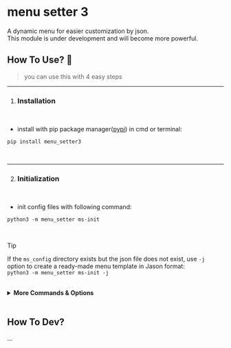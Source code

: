 # menu setter 3
A dynamic menu for easier customization by json.
<br>
This module is under development and will become more powerful.

## How To Use? 🍡
> you can use this with 4 easy steps

_____________________
1. ### Installation

<br>

- install with pip package manager([pypi](https://pypi.org/project/menu-setter3/)) in cmd or terminal:
```
pip install menu_setter3 
```

<br>

_____________________
2. ### Initialization

<br>

- init config files with following command:
```
python3 -m menu_setter ms-init
```

<br>

> [!TIP]
>  If the `ms_config` directory exists but the json file does not exist, use `-j` option to create a ready-made menu template in Jason format:
> <br>
> ```python3 -m menu_setter ms-init -j```

<br>

<details>
<summary><b>More Commands & Options</b></summary>

<br>

- ### Commands
| Commands | Usage |
| :--- | ---: |
| ms-init | initialize the ms_config directory <br>for configuration menu |
| ms-show | xxxxxxxx |     
| ms-call | xxxxxxxx |

- ### Optionals
| Related command | Options       | Usage |
| :---            | :---:         | ---:  |
| ms-init         | -n <br>--name     | default menu header name is "Main Menu". you can use '-n' or '--name' for change header name.|
| ms-init         | -j <br>--json     | If the `ms_config` directory exists but the json file does not exist, <br>use `-j` option to create a ready-made menu template in Jason format |
| ms-call & <br>ms-show | -v <br>--verbose     | Show with More details |



</details>
<br>

## How To Dev?
...
